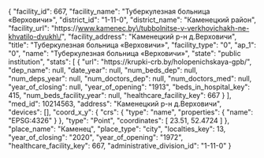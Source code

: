 {
    "facility_id": 667,
    "facility_name": "Туберкулезная больница «Верховичи»",
    "district_id": "1-11-0",
    "district_name": "Каменецкий район",
    "facility_url": "https:\/\/www.kamenec.by\/tubbolnitse-v-verkhovichakh-ne-khvatilo-dvukh\/",
    "facility_address": "Каменецкий р-н д.Верховичи",
    "title": "Туберкулезная больница «Верховичи»",
    "facility_type": "0",
    "ap_1": "0",
    "name": "Туберкулезная больница «Верховичи»",
    "state": "public institution",
    "stats": [
        {
            "url": "https:\/\/krupki-crb.by\/holopenichskaya-gpb\/",
            "dep_name": null,
            "date_year": null,
            "num_beds_dep": null,
            "num_deps_year": null,
            "num_doctors_dep": null,
            "num_doctors_med": null,
            "year_of_closing": null,
            "year_of_opening": "1913",
            "beds_in_hospital_key": 415,
            "num_beds_facility_year": null,
            "healthcare_facility_key": 667
        }
    ],
    "med_id": 10214563,
    "address": "Каменецкий р-н д.Верховичи",
    "devices": [],
    "coord_x_y": {
        "crs": {
            "type": "name",
            "properties": {
                "name": "EPSG:4326"
            }
        },
        "type": "Point",
        "coordinates": [
            23.51,
            52.4724
        ]
    },
    "place_name": "Каменец",
    "place_type": "city",
    "localties_key": 13,
    "year_of_closing": "2020",
    "year_of_opening": "1972",
    "healthcare_facility_key": 667,
    "administrative_division_id": "1-11-0"
}